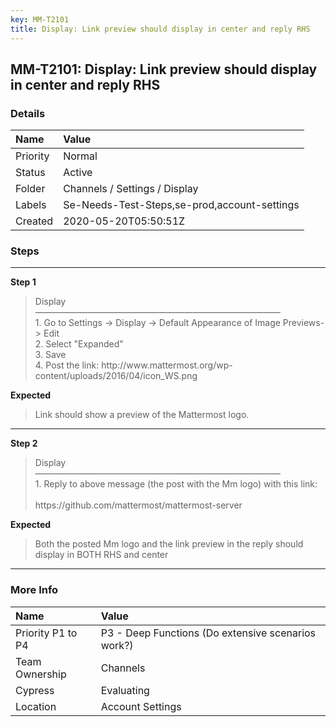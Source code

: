 ```yaml
---
key: MM-T2101
title: Display: Link preview should display in center and reply RHS
---
```


## MM-T2101: Display: Link preview should display in center and reply RHS

### Details

| Name     | Value                                        |
| :------- | :------------------------------------------- |
| Priority | Normal                                       |
| Status   | Active                                       |
| Folder   | Channels / Settings / Display                |
| Labels   | Se-Needs-Test-Steps,se-prod,account-settings |
| Created  | 2020-05-20T05:50:51Z                         |

### Steps

<hr/>

**Step 1**

> <article>Display<br />————————————————————————————<br />1. Go to Settings -&gt; Display -&gt; Default Appearance of Image Previews-&gt; Edit<br />2. Select "Expanded"<br />3. Save<br />4. Post the link: http://www.mattermost.org/wp-content/uploads/2016/04/icon_WS.png</article>

**Expected**

> <article>​​​​Link should show a preview of the Mattermost logo.</article>

<hr/>

**Step 2**

> <article>Display<br />————————————————————————————<br />1. Reply to above message (the post with the Mm logo) with this link:<br /><br />https://github.com/mattermost/mattermost-server</article>

**Expected**

> <article>Both the posted Mm logo and the link preview in the reply should display in BOTH RHS and center</article>

<hr/>

### More Info

| Name              | Value                                              |
| :---------------- | :------------------------------------------------- |
| Priority P1 to P4 | P3 - Deep Functions (Do extensive scenarios work?) |
| Team Ownership    | Channels                                           |
| Cypress           | Evaluating                                         |
| Location          | Account Settings                                   |
